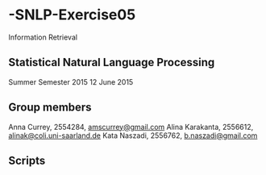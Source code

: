 # -SNLP-Exercise05
Information Retrieval

## Statistical Natural Language Processing
Summer Semester 2015
12 June 2015

## Group members
Anna Currey, 2554284, amscurrey@gmail.com
Alina Karakanta, 2556612, alinak@coli.uni-saarland.de
Kata Naszadi, 2556762, b.naszadi@gmail.com

## Scripts
